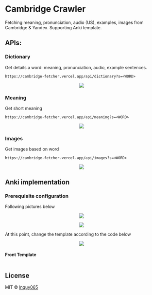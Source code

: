 # Cambridge Crawler

Fetching meaning, pronunciation, audio (US), examples, images from Cambridge
& Yandex. Supporting Anki template.

## APIs:

### Dictionary

Get details a word: meaning, pronunciation, audio, example sentences.

```
https://cambridge-fetcher.vercel.app/api/dictionary?s=<WORD>
```

<p align="center">
  <img src="https://raw.githubusercontent.com/lnquy065/cambridge-fetcher/main/readme/pic-dictionary.png"/>
</p>

### Meaning

Get short meaning

```
https://cambridge-fetcher.vercel.app/api/meaning?s=<WORD>
```

<p align="center">
  <img src="https://raw.githubusercontent.com/lnquy065/cambridge-fetcher/main/readme/pic-meaning.png"/>
</p>

### Images

Get images based on word

```
https://cambridge-fetcher.vercel.app/api/images?s=<WORD>
```

<p align="center">
  <img src="https://raw.githubusercontent.com/lnquy065/cambridge-fetcher/main/readme/pic-images.png"/>
</p>

## Anki implementation

### Prerequisite configuration

Following pictures below

<p align="center">
  <img src="https://raw.githubusercontent.com/lnquy065/cambridge-fetcher/main/readme/tut-1.png"/>
</p>

<p align="center">
  <img src="https://raw.githubusercontent.com/lnquy065/cambridge-fetcher/main/readme/tut-2.png"/>
</p>

At this point, change the template according to the code below

<p align="center">
  <img src="https://raw.githubusercontent.com/lnquy065/cambridge-fetcher/main/readme/tut-3.png"/>
</p>

#### Front Template

```html

```

## License

MIT © [lnquy065](https://github.com/lnquy065)
